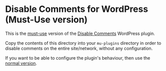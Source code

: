 # Disable Comments for WordPress (Must-Use version)

This is the [must-use](http://codex.wordpress.org/Must_Use_Plugins) version of the [Disable Comments](https://wordpress.org/plugins/disable-comments/) WordPress plugin.

Copy the contents of this directory into your `mu-plugins` directory in order to disable comments on the entire site/network, without any configuration.

If you want to be able to configure the plugin's behaviour, then use the [normal version](https://wordpress.org/plugins/disable-comments/).
